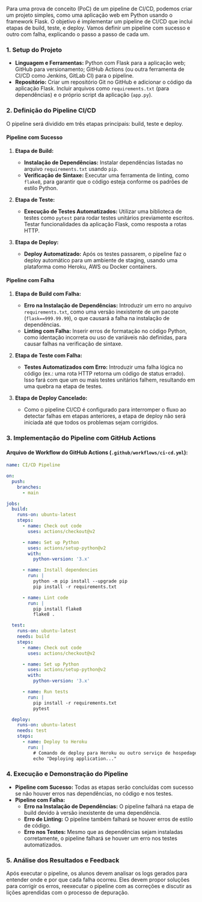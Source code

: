 Para uma prova de conceito (PoC) de um pipeline de CI/CD, podemos criar um projeto simples, como uma aplicação web em Python usando o framework Flask. O objetivo é implementar um pipeline de CI/CD que inclui etapas de build, teste, e deploy. Vamos definir um pipeline com sucesso e outro com falha, explicando o passo a passo de cada um.

### **1. Setup do Projeto**
- **Linguagem e Ferramentas:** Python com Flask para a aplicação web; GitHub para versionamento; GitHub Actions (ou outra ferramenta de CI/CD como Jenkins, GitLab CI) para o pipeline.
- **Repositório:** Criar um repositório Git no GitHub e adicionar o código da aplicação Flask. Incluir arquivos como `requirements.txt` (para dependências) e o próprio script da aplicação (`app.py`).

### **2. Definição do Pipeline CI/CD**
O pipeline será dividido em três etapas principais: build, teste e deploy.

#### **Pipeline com Sucesso**

1. **Etapa de Build:**
   - **Instalação de Dependências:** Instalar dependências listadas no arquivo `requirements.txt` usando `pip`.
   - **Verificação de Sintaxe:** Executar uma ferramenta de linting, como `flake8`, para garantir que o código esteja conforme os padrões de estilo Python.

2. **Etapa de Teste:**
   - **Execução de Testes Automatizados:** Utilizar uma biblioteca de testes como `pytest` para rodar testes unitários previamente escritos. Testar funcionalidades da aplicação Flask, como resposta a rotas HTTP.

3. **Etapa de Deploy:**
   - **Deploy Automatizado:** Após os testes passarem, o pipeline faz o deploy automático para um ambiente de staging, usando uma plataforma como Heroku, AWS ou Docker containers.

#### **Pipeline com Falha**

1. **Etapa de Build com Falha:**
   - **Erro na Instalação de Dependências:** Introduzir um erro no arquivo `requirements.txt`, como uma versão inexistente de um pacote (`flask==999.99.99`), o que causará a falha na instalação de dependências.
   - **Linting com Falha:** Inserir erros de formatação no código Python, como identação incorreta ou uso de variáveis não definidas, para causar falhas na verificação de sintaxe.

2. **Etapa de Teste com Falha:**
   - **Testes Automatizados com Erro:** Introduzir uma falha lógica no código (ex.: uma rota HTTP retorna um código de status errado). Isso fará com que um ou mais testes unitários falhem, resultando em uma quebra na etapa de testes.

3. **Etapa de Deploy Cancelado:**
   - Como o pipeline CI/CD é configurado para interromper o fluxo ao detectar falhas em etapas anteriores, a etapa de deploy não será iniciada até que todos os problemas sejam corrigidos.

### **3. Implementação do Pipeline com GitHub Actions**

#### **Arquivo de Workflow do GitHub Actions (`.github/workflows/ci-cd.yml`):**
```yaml
name: CI/CD Pipeline

on:
  push:
    branches:
      - main

jobs:
  build:
    runs-on: ubuntu-latest
    steps:
      - name: Check out code
        uses: actions/checkout@v2

      - name: Set up Python
        uses: actions/setup-python@v2
        with:
          python-version: '3.x'

      - name: Install dependencies
        run: |
          python -m pip install --upgrade pip
          pip install -r requirements.txt

      - name: Lint code
        run: |
          pip install flake8
          flake8 .

  test:
    runs-on: ubuntu-latest
    needs: build
    steps:
      - name: Check out code
        uses: actions/checkout@v2

      - name: Set up Python
        uses: actions/setup-python@v2
        with:
          python-version: '3.x'

      - name: Run tests
        run: |
          pip install -r requirements.txt
          pytest

  deploy:
    runs-on: ubuntu-latest
    needs: test
    steps:
      - name: Deploy to Heroku
        run: |
          # Comando de deploy para Heroku ou outro serviço de hospedagem
          echo "Deploying application..."
```

### **4. Execução e Demonstração do Pipeline**

- **Pipeline com Sucesso:** Todas as etapas serão concluídas com sucesso se não houver erros nas dependências, no código e nos testes.
- **Pipeline com Falha:**
  - **Erro na Instalação de Dependências:** O pipeline falhará na etapa de build devido à versão inexistente de uma dependência.
  - **Erro de Linting:** O pipeline também falhará se houver erros de estilo de código.
  - **Erro nos Testes:** Mesmo que as dependências sejam instaladas corretamente, o pipeline falhará se houver um erro nos testes automatizados.

### **5. Análise dos Resultados e Feedback**

Após executar o pipeline, os alunos devem analisar os logs gerados para entender onde e por que cada falha ocorreu. Eles devem propor soluções para corrigir os erros, reexecutar o pipeline com as correções e discutir as lições aprendidas com o processo de depuração.